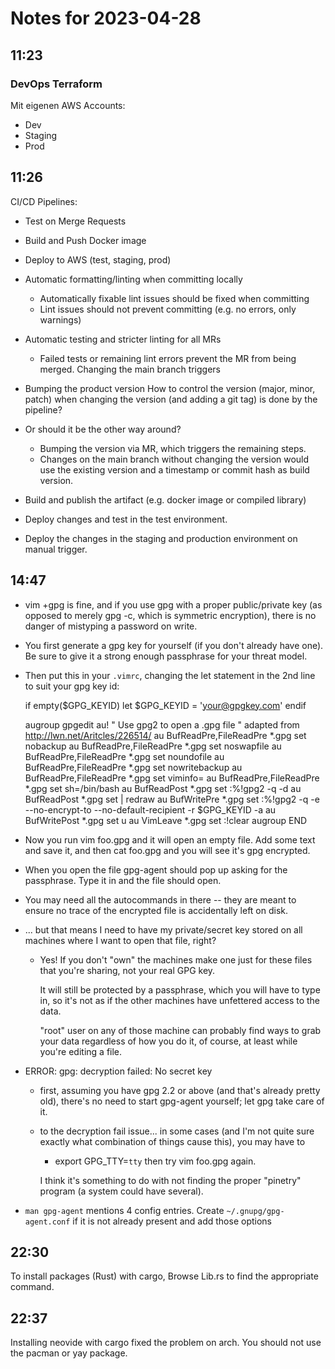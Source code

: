 # Notes for 2023-04-28

## 11:23

### DevOps Terraform

Mit eigenen AWS Accounts:
 - Dev
 - Staging
 - Prod 



## 11:26

CI/CD Pipelines:

 - Test on Merge Requests
 - Build and Push Docker image
 
 - Deploy to AWS (test, staging, prod)
 - Automatic formatting/linting when committing locally
    - Automatically fixable lint issues should be fixed when
      committing
    - Lint issues should not prevent committing (e.g. no
      errors, only warnings)
 - Automatic testing and stricter linting for all MRs
    - Failed tests or remaining lint errors prevent the MR from
      being merged.
 Changing the main branch triggers
  - Bumping the product version
    How to control the version (major, minor, patch) when
    changing the version (and adding a git tag) is done by the
    pipeline?
  - Or should it be the other way around?
    - Bumping the version via MR, which triggers the remaining
      steps.
    - Changes on the main branch without changing the version would
      use the existing version and a timestamp or commit hash as
      build version.
  - Build and publish the artifact (e.g. docker image or compiled
    library)
  - Deploy changes and test in the test environment.
  - Deploy the changes in the staging and production
    environment on manual trigger.




## 14:47

 - vim +gpg is fine, and if you use gpg with a proper public/private
   key (as opposed to merely gpg -c, which is symmetric
   encryption), there is no danger of mistyping a password on write.

 - You first generate a gpg key for yourself (if you don't already
   have one). Be sure to give it a strong enough passphrase for
   your threat model.

 - Then put this in your `.vimrc`, changing the let statement in the
   2nd line to suit your gpg key id:

    if empty($GPG_KEYID)
      let $GPG_KEYID = 'your@gpgkey.com'
    endif

    augroup gpgedit
      au!
      " Use gpg2 to open a .gpg file
      " adapted from http://lwn.net/Aritcles/226514/
      au BufReadPre,FileReadPre *.gpg       set nobackup
      au BufReadPre,FileReadPre *.gpg       set noswapfile
      au BufReadPre,FileReadPre *.gpg       set noundofile
      au BufReadPre,FileReadPre *.gpg       set nowritebackup
      au BufReadPre,FileReadPre *.gpg       set viminfo=
      au BufReadPre,FileReadPre *.gpg       set sh=/bin/bash
      au BufReadPost            *.gpg       set :%!gpg2 -q -d
      au BufReadPost            *.gpg       set | redraw
      au BufWritePre            *.gpg       set :%!gpg2 -q -e
      --no-encrypt-to --no-default-recipient -r $GPG_KEYID -a
      au BufWritePost           *.gpg       set u 
      au VimLeave               *.gpg       set :!clear
    augroup END
     
 - Now you run vim foo.gpg and it will open an empty file. Add some
   text and save it, and then cat foo.gpg and you will see it's
   gpg encrypted.

 - When you open the file gpg-agent should pop up asking for the
   passphrase. Type it in and the file should open.

 - You may need all the autocommands in there -- they are meant to
   ensure no trace of the encrypted file is accidentally left on
   disk.

 - ... but that means I need to have my private/secret key stored on
   all machines where I want to open that file, right?

    - Yes! If you don't "own" the machines make one just for these
      files that you're sharing, not your real GPG key.

      It will still be protected by a passphrase, which you will
      have to type in, so it's not as if the other machines have
      unfettered access to the data.

      "root" user on any of those machine can probably find ways
      to grab your data regardless of how you do it, of course,
      at least while you're editing a file.

  - ERROR: gpg: decryption failed: No secret key
    - first, assuming you have gpg 2.2 or above (and that's
      already pretty old), there's no need to start gpg-agent
      yourself; let gpg take care of it.

    - to the decryption fail issue... in some cases (and I'm not
      quite sure exactly what combination of things cause
      this), you may have to 

      - export GPG_TTY=`tty`
      then try vim foo.gpg again.
      
      I think it's something to do with not finding the
      proper "pinetry" program (a system could have several).

  - `man gpg-agent` mentions 4 config entries. Create
    `~/.gnupg/gpg-agent.conf` if it is not already present and
    add those options

## 22:30

To install packages (Rust) with cargo, Browse Lib.rs to find the
appropriate command.

## 22:37

Installing neovide with cargo fixed the problem on arch. You should not
use the pacman or yay package.
